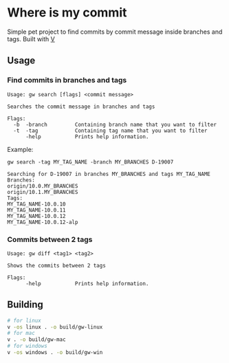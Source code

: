 # Where is my commit

Simple pet project to find commits by commit message inside branches and tags. Built with [V](https://vlang.io)

## Usage

### Find commits in branches and tags

```
Usage: gw search [flags] <commit message>

Searches the commit message in branches and tags

Flags:
  -b  -branch         Containing branch name that you want to filter
  -t  -tag            Containing tag name that you want to filter
      -help           Prints help information.
```

Example:

```
gw search -tag MY_TAG_NAME -branch MY_BRANCHES D-19007

Searching for D-19007 in branches MY_BRANCHES and tags MY_TAG_NAME
Branches:
origin/10.0.MY_BRANCHES
origin/10.1.MY_BRANCHES
Tags:
MY_TAG_NAME-10.0.10
MY_TAG_NAME-10.0.11
MY_TAG_NAME-10.0.12
MY_TAG_NAME-10.0.12-alp
```

### Commits between 2 tags

```
Usage: gw diff <tag1> <tag2>

Shows the commits between 2 tags

Flags:
      -help           Prints help information.
```

## Building

```bash
# for linux
v -os linux . -o build/gw-linux
# for mac
v . -o build/gw-mac
# for windows
v -os windows . -o build/gw-win
```
